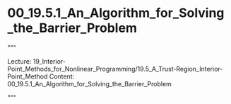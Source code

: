 # 00_19.5.1_An_Algorithm_for_Solving_the_Barrier_Problem

"""

Lecture: 19_Interior-Point_Methods_for_Nonlinear_Programming/19.5_A_Trust-Region_Interior-Point_Method
Content: 00_19.5.1_An_Algorithm_for_Solving_the_Barrier_Problem

"""

